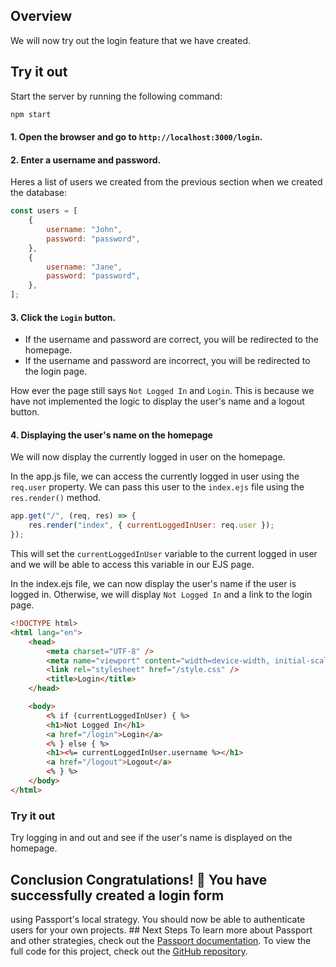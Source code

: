 ## Overview

We will now try out the login feature that we have created.

## Try it out

Start the server by running the following command:

```bash
npm start
```

#### 1. Open the browser and go to `http://localhost:3000/login`.

#### 2. Enter a username and password.

Heres a list of users we created from the previous section when we created the database:

```javascript
const users = [
	{
		username: "John",
		password: "password",
	},
	{
		username: "Jane",
		password: "password",
	},
];
```

#### 3. Click the `Login` button.

- If the username and password are correct, you will be redirected to the homepage.
- If the username and password are incorrect, you will be redirected to the login page.

How ever the page still says `Not Logged In` and `Login`. This is because we have not implemented the logic to display the user's name and a logout button.

#### 4. Displaying the user's name on the homepage

We will now display the currently logged in user on the homepage.

In the app.js file, we can access the currently logged in user using the `req.user` property. We can pass this user to the `index.ejs` file using the `res.render()` method.

```javascript
app.get("/", (req, res) => {
	res.render("index", { currentLoggedInUser: req.user });
});
```

This will set the `currentLoggedInUser` variable to the current logged in user and we will be able to access this variable in our EJS page.

In the index.ejs file, we can now display the user's name if the user is logged in. Otherwise, we will display `Not Logged In` and a link to the login page.

```html
<!DOCTYPE html>
<html lang="en">
	<head>
		<meta charset="UTF-8" />
		<meta name="viewport" content="width=device-width, initial-scale=1.0" />
		<link rel="stylesheet" href="/style.css" />
		<title>Login</title>
	</head>

	<body>
		<% if (currentLoggedInUser) { %>
		<h1>Not Logged In</h1>
		<a href="/login">Login</a>
		<% } else { %>
		<h1><%= currentLoggedInUser.username %></h1>
		<a href="/logout">Logout</a>
		<% } %>
	</body>
</html>
```

### Try it out

Try logging in and out and see if the user's name is displayed on the homepage.

## Conclusion Congratulations! 👏 You have successfully created a login form

using Passport's local strategy. You should now be able to authenticate users
for your own projects. ## Next Steps To learn more about Passport and other
strategies, check out the [Passport
documentation](http://www.passportjs.org/docs/). To view the full code for this
project, check out the [GitHub repository]().

```

```

```

```
